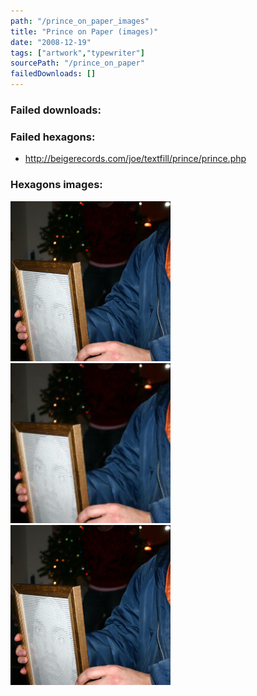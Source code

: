 ```yaml
---
path: "/prince_on_paper_images"
title: "Prince on Paper (images)"
date: "2008-12-19"
tags: ["artwork","typewriter"]
sourcePath: "/prince_on_paper"
failedDownloads: []
---
```



### Failed downloads:

### Failed hexagons:
* http://beigerecords.com/joe/textfill/prince/prince.php

### Hexagons images:
![img_12122.jpeg_hexagon.jpeg](img_12122.jpeg_hexagon.jpeg)
 ![img_12122-300x200.jpg_hexagon.jpeg](img_12122-300x200.jpg_hexagon.jpeg)
 ![img_12122.jpg_hexagon.jpeg](img_12122.jpg_hexagon.jpeg)
